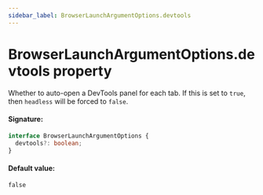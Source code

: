 ```yaml
---
sidebar_label: BrowserLaunchArgumentOptions.devtools
---
```


# BrowserLaunchArgumentOptions.devtools property

Whether to auto-open a DevTools panel for each tab. If this is set to `true`, then `headless` will be forced to `false`.

#### Signature:

```typescript
interface BrowserLaunchArgumentOptions {
  devtools?: boolean;
}
```

#### Default value:

`false`
